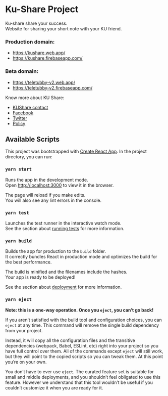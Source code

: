 # Ku-Share Project

Ku-share share your success.\
Website for sharing your short note with your KU friend.

### Production domain:
 - https://kushare.web.app/
 - https://kushare.firebaseapp.com/
 
### Beta domain:
 - https://teletubby-v2.web.app/
 - https://teletubby-v2.firebaseapp.com/

Know more about KU Share:
 - [KUShare contact](https://forms.gle/DpMVAvsRm1BH3aLM7)
 - [Facebook](https://www.facebook.com/KU-Share-แบ่งปันชีทสรุป-มหาวิทยาลัยเกษตรศาสตร์-102240268914567)
 - [Twitter](https://twitter.com/TbKushare)
 - [Policy](https://www.termsfeed.com/live/f9921a77-cd54-41da-8f6d-14e98e05f604)

## Available Scripts

This project was bootstrapped with [Create React App](https://github.com/facebook/create-react-app).
In the project directory, you can run:

### `yarn start`

Runs the app in the development mode.\
Open [http://localhost:3000](http://localhost:3000) to view it in the browser.

The page will reload if you make edits.\
You will also see any lint errors in the console.

### `yarn test`

Launches the test runner in the interactive watch mode.\
See the section about [running tests](https://facebook.github.io/create-react-app/docs/running-tests) for more information.

### `yarn build`

Builds the app for production to the `build` folder.\
It correctly bundles React in production mode and optimizes the build for the best performance.

The build is minified and the filenames include the hashes.\
Your app is ready to be deployed!

See the section about [deployment](https://facebook.github.io/create-react-app/docs/deployment) for more information.

### `yarn eject`

**Note: this is a one-way operation. Once you `eject`, you can’t go back!**

If you aren’t satisfied with the build tool and configuration choices, you can `eject` at any time. This command will remove the single build dependency from your project.

Instead, it will copy all the configuration files and the transitive dependencies (webpack, Babel, ESLint, etc) right into your project so you have full control over them. All of the commands except `eject` will still work, but they will point to the copied scripts so you can tweak them. At this point you’re on your own.

You don’t have to ever use `eject`. The curated feature set is suitable for small and middle deployments, and you shouldn’t feel obligated to use this feature. However we understand that this tool wouldn’t be useful if you couldn’t customize it when you are ready for it.
